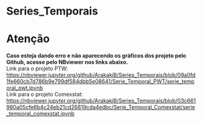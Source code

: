# Series_Temporais

# Atenção
**Caso esteja dando erro e não aparecendo os gráficos dos projeto pelo Github, acesse pelo NBviewer nos links abaixo.**  
Link para o projeto PTW: https://nbviewer.jupyter.org/github/ArakakiB/Series_Temporais/blob/09a0fd1fe660cb7d786b9e799df584dbb5e08641/Serie_Temporal_PWT/serie_temporal_pwt.ipynb  
Link para o projeto Comexstat: https://nbviewer.jupyter.org/github/ArakakiB/Series_Temporais/blob/03c661980a05cfe6b4c24eb21cd26819cda4edbc/Serie_Temporal_Comexstat/serie_temporal_comexstat.ipynb
